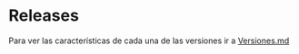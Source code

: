 # Releases
Para ver las características de cada una de las versiones ir a [Versiones.md](./Versiones.md)
